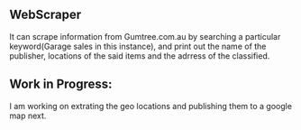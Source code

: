WebScraper
--------------------------
It can scrape information from Gumtree.com.au by searching a particular keyword(Garage sales in this instance), and print out the name of the publisher, locations of the said items and the adrress of the classified.

Work in Progress:
-------------------------
I am working on extrating the geo locations and publishing them to a google map next.
